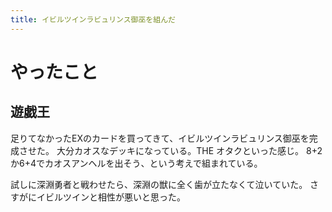 ```yaml
---
title: イビルツインラビュリンス御巫を組んだ
---
```


# やったこと

## 遊戯王

足りてなかったEXのカードを買ってきて、イビルツインラビュリンス御巫を完成させた。
大分カオスなデッキになっている。THE オタクといった感じ。
8+2か6+4でカオスアンヘルを出そう、という考えで組まれている。

試しに深淵勇者と戦わせたら、深淵の獣に全く歯が立たなくて泣いていた。
さすがにイビルツインと相性が悪いと思った。
